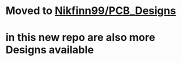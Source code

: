 # Moved to [Nikfinn99/PCB_Designs](https://github.com/Nikfinn99/PCB_Designs)
# in this new repo are also more Designs available
